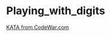 # Playing_with_digits

[KATA from CodeWar.com](https://www.codewars.com/kata/5552101f47fc5178b1000050/train/python)

